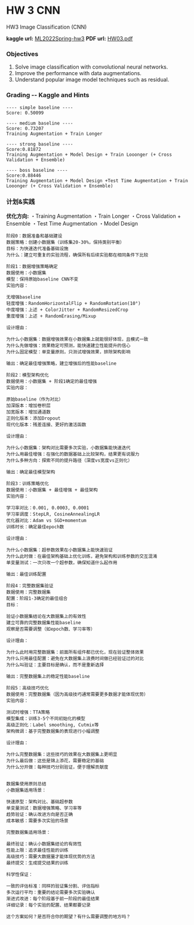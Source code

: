 
# HW 3 CNN

HW3 Image Classification (CNN)

**kaggle url:** [ML2022Spring-hw3](https://www.kaggle.com/competitions/ml2022spring-hw3b/overview)
**PDF url:** [HW03.pdf](https://speech.ee.ntu.edu.tw/~hylee/ml/ml2022-course-data/Machine%20Learning%20HW3%20-%20Image%20Classification.pdf)

### Objectives

1. Solve image classification with convolutional neural networks.
2. Improve the performance with data augmentations.
3. Understand popular image model techniques such as residual.


### Grading -- Kaggle and Hints
```
---- simple baseline ----
Score: 0.50099 

---- medium baseline ----
Score: 0.73207
Training Augmentation + Train Longer 

---- strong baseline ----
Score:0.81872
Training Augmentation + Model Design + Train Looonger (+ Cross Validation + Ensemble) 

---- boss baseline ----
Score:0.88446
Training Augmentation + Model Design +Test Time Augmentation + Train Looonger (+ Cross Validation + Ensemble)
```

### 计划&实践

**优化方向:**
・Training Augmentation
・Train Longer 
・Cross Validation + Ensemble
・Test Time Augmentation
・Model Design

```
阶段0：数据准备和基础建设
数据策略：创建小数据集（训练集20-30%，保持类别平衡）
目标：为快速迭代准备基础设施
为什么：建立可重复的实验流程，确保所有后续实验都在相同条件下比较

阶段1：数据增强策略确定
数据使用：小数据集
模型：保持原始baseline CNN不变
实验内容：

无增强baseline
轻度增强：RandomHorizontalFlip + RandomRotation(10°)
中度增强：上述 + ColorJitter + RandomResizedCrop
重度增强：上述 + RandomErasing/Mixup

设计理由：

为什么小数据集：数据增强效果在小数据集上就能很好体现，且模式一致
为什么先做增强：效果稳定可预测，能快速建立性能提升的信心
为什么固定模型：单变量原则，只测试增强效果，排除架构影响

输出：确定最佳增强策略，建立增强后的性能baseline

阶段2：模型架构优化
数据使用：小数据集 + 阶段1确定的最佳增强
实验内容：

原始baseline（作为对比）
加深版本：增加卷积层
加宽版本：增加通道数
正则化版本：添加Dropout
现代化版本：残差连接、更好的激活函数

设计理由：

为什么小数据集：架构对比需要多次实验，小数据集能快速迭代
为什么用最佳增强：在强化的数据基础上比较架构，结果更有说服力
为什么多种方向：探索不同的提升路径（深度vs宽度vs正则化）

输出：确定最佳模型架构

阶段3：训练策略优化
数据使用：小数据集 + 最佳增强 + 最佳架构
实验内容：

学习率对比：0.001, 0.0003, 0.0001
学习率调度：StepLR, CosineAnnealingLR
优化器对比：Adam vs SGD+momentum
训练时长：确定最佳epoch数

设计理由：

为什么小数据集：超参数效果在小数据集上能快速验证
为什么此时做：在最佳架构基础上优化训练，避免架构和训练参数的交互混淆
单变量测试：一次只改一个超参数，确保知道什么起作用

输出：最佳训练配置

阶段4：完整数据集验证
数据使用：完整数据集
配置：阶段1-3确定的最佳组合
目标：

验证小数据集结论在大数据集上的有效性
建立可靠的完整数据集性能baseline
观察是否需要调整（如epoch数、学习率等）

设计理由：

为什么此时用完整数据集：前面所有组件都已优化，现在验证整体效果
为什么只用最佳配置：避免在大数据集上浪费时间做已经验证过的对比
为什么叫验证：主要目标是确认，而不是重新选择

输出：完整数据集上的稳定性能baseline

阶段5：高级技巧优化
数据使用：完整数据集（因为高级技巧通常需要更多数据才能体现优势）
实验内容：

测试时增强：TTA策略
模型集成：训练3-5个不同初始化的模型
高级正则化：Label smoothing, Cutmix等
架构微调：基于完整数据集的表现进行小幅调整

设计理由：

为什么完整数据集：这些技巧的效果在大数据集上更明显
为什么最后做：这些是锦上添花，需要稳定的基础
为什么分开做：每种技巧分别验证，便于理解贡献度


数据集使用原则总结
小数据集适用场景：

快速原型：架构对比、基础超参数
单变量测试：数据增强策略、学习率等
趋势验证：确认改进方向是否正确
成本敏感：需要多次实验的场景

完整数据集适用场景：

最终验证：确认小数据集结论的有效性
性能上限：追求最佳性能的训练
高级技巧：需要大数据量才能体现优势的方法
最终提交：生成提交结果的训练

科学性保证：

一致的评估标准：同样的验证集分割、评估指标
多次运行平均：重要的结论需要多次实验确认
渐进式改进：每个阶段基于前一阶段的最佳结果
详细记录：每个实验的配置、结果都要记录

这个方案如何？是否符合你的期望？有什么需要调整的地方吗？

```